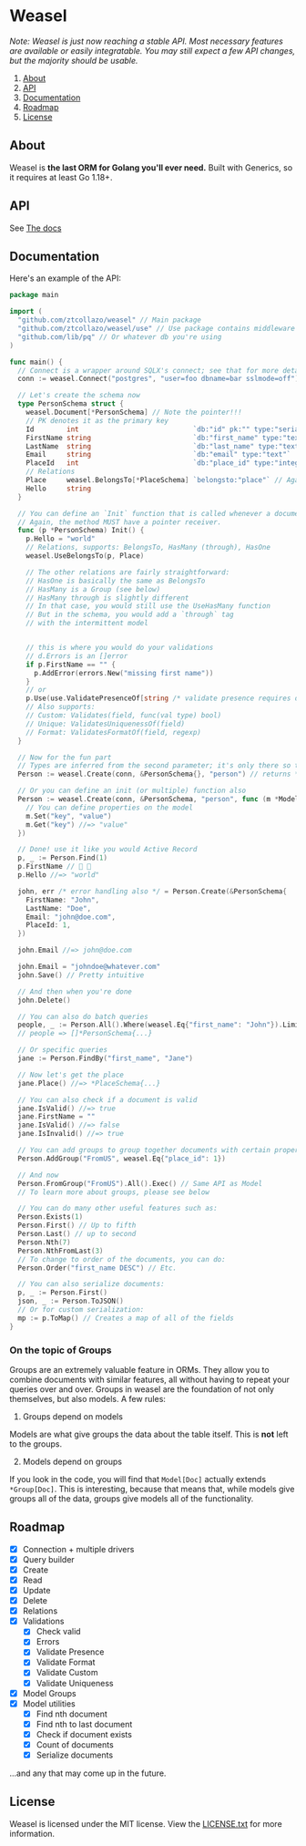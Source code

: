 # Weasel

*Note: Weasel is just now reaching a stable API. Most necessary features are available or easily integratable. You may still expect a few API changes, but the majority should be usable.*

1. [About](#about)
2. [API](#api)
3. [Documentation](#documentation)
4. [Roadmap](#roadmap)
5. [License](#license)

## About

Weasel is **the last ORM for Golang you'll ever need.** Built with Generics, so it requires at least Go 1.18+.

## API

See [The docs](https://go.dev/pkg/github.com/ztcollazo/weasel)

## Documentation

Here's an example of the API:

```go
package main

import (
  "github.com/ztcollazo/weasel" // Main package
  "github.com/ztcollazo/weasel/use" // Use package contains middleware and validations
  "github.com/lib/pq" // Or whatever db you're using
)

func main() {
  // Connect is a wrapper around SQLX's connect; see that for more details.
  conn := weasel.Connect("postgres", "user=foo dbname=bar sslmode=off")

  // Let's create the schema now
  type PersonSchema struct {
    weasel.Document[*PersonSchema] // Note the pointer!!!
    // PK denotes it as the primary key
    Id        int                            `db:"id" pk:"" type:"serial"`
    FirstName string                         `db:"first_name" type:"text"`
    LastName  string                         `db:"last_name" type:"text"`
    Email     string                         `db:"email" type:"text"`
    PlaceId   int                            `db:"place_id" type:"integer"`
    // Relations
    Place     weasel.BelongsTo[*PlaceSchema] `belongsto:"place"` // Again with the required pointer
    Hello     string
  }

  // You can define an `Init` function that is called whenever a document is created.
  // Again, the method MUST have a pointer receiver.
  func (p *PersonSchema) Init() {
    p.Hello = "world"
    // Relations, supports: BelongsTo, HasMany (through), HasOne
    weasel.UseBelongsTo(p, Place)

    // The other relations are fairly straightforward:
    // HasOne is basically the same as BelongsTo
    // HasMany is a Group (see below)
    // HasMany through is slightly different
    // In that case, you would still use the UseHasMany function
    // But in the schema, you would add a `through` tag
    // with the intermittent model


    // this is where you would do your validations
    // d.Errors is an []error
    if p.FirstName == "" {
      p.AddError(errors.New("missing first name"))
    }
    // or
    p.Use(use.ValidatePresenceOf[string /* validate presence requires data type */]("first_name"))
    // Also supports:
    // Custom: Validates(field, func(val type) bool)
    // Unique: ValidatesUniquenessOf(field)
    // Format: ValidatesFormatOf(field, regexp)
  }

  // Now for the fun part
  // Types are inferred from the second parameter; it's only there so that we can copy it
  Person := weasel.Create(conn, &PersonSchema{}, "person") // returns *Model[*PersonSchema]

  // Or you can define an init (or multiple) function also
  Person := weasel.Create(conn, &PersonSchema, "person", func (m *Model[*PersonSchema]) {
    // You can define properties on the model
    m.Set("key", "value")
    m.Get("key") //=> "value"
  })

  // Done! use it like you would Active Record
  p, _ := Person.Find(1)
  p.FirstName // 🤯 🥳
  p.Hello //=> "world"

  john, err /* error handling also */ = Person.Create(&PersonSchema{
    FirstName: "John",
    LastName: "Doe",
    Email: "john@doe.com",
    PlaceId: 1,
  })

  john.Email //=> john@doe.com

  john.Email = "johndoe@whatever.com"
  john.Save() // Pretty intuitive

  // And then when you're done
  john.Delete()

  // You can also do batch queries
  people, _ := Person.All().Where(weasel.Eq{"first_name": "John"}).Limit(3).Offset(6).Exec() // For built queries, make sure that you append exec.
  // people => []*PersonSchema{...}

  // Or specific queries
  jane := Person.FindBy("first_name", "Jane")

  // Now let's get the place
  jane.Place() //=> *PlaceSchema{...}

  // You can also check if a document is valid
  jane.IsValid() //=> true
  jane.FirstName = ""
  jane.IsValid() //=> false
  jane.IsInvalid() //=> true

  // You can add groups to group together documents with certain properties
  Person.AddGroup("FromUS", weasel.Eq{"place_id": 1})

  // And now
  Person.FromGroup("FromUS").All().Exec() // Same API as Model
  // To learn more about groups, please see below

  // You can do many other useful features such as:
  Person.Exists(1)
  Person.First() // Up to fifth
  Person.Last() // up to second
  Person.Nth(7)
  Person.NthFromLast(3)
  // To change to order of the documents, you can do:
  Person.Order("first_name DESC") // Etc.

  // You can also serialize documents:
  p, _ := Person.First()
  json, _ := Person.ToJSON()
  // Or for custom serialization:
  mp := p.ToMap() // Creates a map of all of the fields
}
```

### On the topic of Groups

Groups are an extremely valuable feature in ORMs. They allow you to combine documents with similar features, all without having to repeat your queries over and over. Groups in weasel are the foundation of not only themselves, but also models. A few rules:

1. Groups depend on models

Models are what give groups the data about the table itself. This is **not** left to the groups.

2. Models depend on groups

If you look in the code, you will find that `Model[Doc]` actually extends `*Group[Doc]`. This is interesting, because that means that, while models give groups all of the data, groups give models all of the functionality.

## Roadmap

- [x] Connection + multiple drivers
- [X] Query builder
- [x] Create
- [x] Read
- [X] Update
- [X] Delete
- [X] Relations
- [X] Validations
  - [X] Check valid
  - [X] Errors
  - [X] Validate Presence
  - [X] Validate Format
  - [X] Validate Custom
  - [X] Validate Uniqueness
- [X] Model Groups
- [X] Model utilities
  - [X] Find nth document
  - [X] Find nth to last document
  - [X] Check if document exists
  - [X] Count of documents
  - [X] Serialize documents

...and any that may come up in the future.

## License

Weasel is licensed under the MIT license. View the [LICENSE.txt](./LICENSE.txt) for more information.
